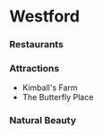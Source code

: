 # Westford

### Restaurants

### Attractions
- Kimball's Farm
- The Butterfly Place

### Natural Beauty
